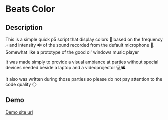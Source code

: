 # Beats Color

## Description


This is a simple quick p5 script that display colors 🎨 based on the frequency 🎶 and intensity 🔊 of the sound recorded from the default microphone 🎤. Somewhat like a prototype of the good ol' windows music player

It was made simply to provide a visual ambiance at parties without special devices needed beside a laptop and a videoprojector 💻📽. 


It also was written during those parties so please do not pay attention to the code quality 😶

## Demo


[Demo site url](https://rdm.hosh.it/SoundVisualizer/)